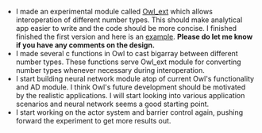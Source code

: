 - I made an experimental module called [Owl_ext](https://github.com/ryanrhymes/owl/tree/master/lib/ext) which allows interoperation of different number types. This should make analytical app easier to write and the code should be more concise. I finished finished the first version and here is an [example](https://gist.github.com/ryanrhymes/f9cce1afcd06a5f4683aae45be01bdbe). **Please do let me know if you have any comments on the design.**
- I made several c functions in Owl to cast bigarray between different number types. These functions serve Owl_ext module for converting number types whenever necessary during interoperation.
- I start building neural network module atop of current Owl's functionality and AD module. I think Owl's future development should be motivated by the realistic applications. I will start looking into various application scenarios and neural network seems a good starting point.
- I start working on the actor system and barrier control again, pushing forward the experiment to get more results out.
